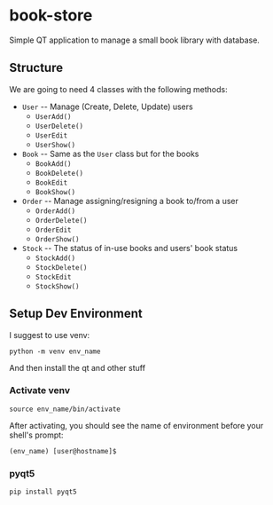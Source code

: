 # book-store

Simple QT application to manage a small book library
with database.

## Structure

We are going to need 4 classes with the following methods:

+ `User` -- Manage (Create, Delete, Update) users
    + `UserAdd()`
    + `UserDelete()`
    + `UserEdit`
    + `UserShow()`
+ `Book` -- Same as the `User` class but for the books
    + `BookAdd()`
    + `BookDelete()`
    + `BookEdit`
    + `BookShow()`
+ `Order` -- Manage assigning/resigning a book to/from a user
    + `OrderAdd()`
    + `OrderDelete()`
    + `OrderEdit`
    + `OrderShow()`
+ `Stock` -- The status of in-use books and users' book status
    + `StockAdd()`
    + `StockDelete()`
    + `StockEdit`
    + `StockShow()`

## Setup Dev Environment

I suggest to use venv:

    python -m venv env_name

And then install the qt and other stuff

### Activate venv

    source env_name/bin/activate

After activating, you should see the name of environment before your shell's
prompt:

    (env_name) [user@hostname]$

### pyqt5

    pip install pyqt5
